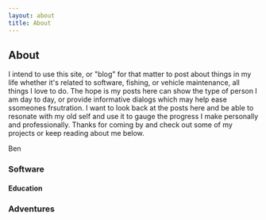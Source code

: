 ```yaml
---
layout: about
title: About
---
```


## About

I intend to use this site, or "blog" for that matter to post about things in my life whether it's related to software, fishing, or vehicle maintenance, all things I love to do. The hope is
my posts here can show the type of person I am day to day, or provide informative dialogs which may help ease ssomeones frsutration. I want to look back at the posts here and be able to resonate with
my old self and use it to gauge the progress I make personally and professionally. Thanks for coming by and check out some of my projects or keep reading about me below. 

Ben
### Software

#### Education

### Adventures
